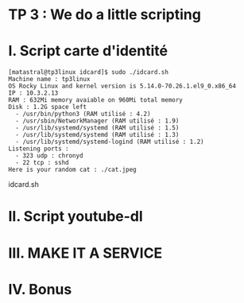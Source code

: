 # TP 3 : We do a little scripting

# I. Script carte d'identité

```
[matastral@tp3linux idcard]$ sudo ./idcard.sh
Machine name : tp3linux
OS Rocky Linux and kernel version is 5.14.0-70.26.1.el9_0.x86_64
IP : 10.3.2.13
RAM : 632Mi memory avaiable on 960Mi total memory
Disk : 1.2G space left
  - /usr/bin/python3 (RAM utilisé : 4.2)
  - /usr/sbin/NetworkManager (RAM utilisé : 1.9)
  - /usr/lib/systemd/systemd (RAM utilisé : 1.5)
  - /usr/lib/systemd/systemd (RAM utilisé : 1.3)
  - /usr/lib/systemd/systemd-logind (RAM utilisé : 1.2)
Listening ports :
  - 323 udp : chronyd
  - 22 tcp : sshd
Here is your random cat : ./cat.jpeg
```
idcard.sh

# II. Script youtube-dl

# III. MAKE IT A SERVICE

# IV. Bonus
